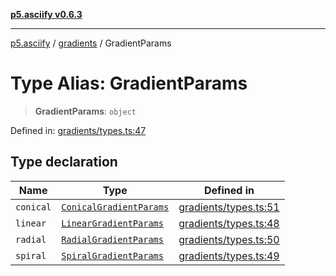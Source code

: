 [**p5.asciify v0.6.3**](../../../README.md)

***

[p5.asciify](../../../globals.md) / [gradients](../README.md) / GradientParams

# Type Alias: GradientParams

> **GradientParams**: `object`

Defined in: [gradients/types.ts:47](https://github.com/humanbydefinition/p5-asciify/blob/a7f21099f1ebfb0144144b513e73b3d6ec4d2c09/src/lib/gradients/types.ts#L47)

## Type declaration

| Name | Type | Defined in |
| ------ | ------ | ------ |
| <a id="conical"></a> `conical` | [`ConicalGradientParams`](ConicalGradientParams.md) | [gradients/types.ts:51](https://github.com/humanbydefinition/p5-asciify/blob/a7f21099f1ebfb0144144b513e73b3d6ec4d2c09/src/lib/gradients/types.ts#L51) |
| <a id="linear"></a> `linear` | [`LinearGradientParams`](LinearGradientParams.md) | [gradients/types.ts:48](https://github.com/humanbydefinition/p5-asciify/blob/a7f21099f1ebfb0144144b513e73b3d6ec4d2c09/src/lib/gradients/types.ts#L48) |
| <a id="radial"></a> `radial` | [`RadialGradientParams`](RadialGradientParams.md) | [gradients/types.ts:50](https://github.com/humanbydefinition/p5-asciify/blob/a7f21099f1ebfb0144144b513e73b3d6ec4d2c09/src/lib/gradients/types.ts#L50) |
| <a id="spiral"></a> `spiral` | [`SpiralGradientParams`](SpiralGradientParams.md) | [gradients/types.ts:49](https://github.com/humanbydefinition/p5-asciify/blob/a7f21099f1ebfb0144144b513e73b3d6ec4d2c09/src/lib/gradients/types.ts#L49) |
